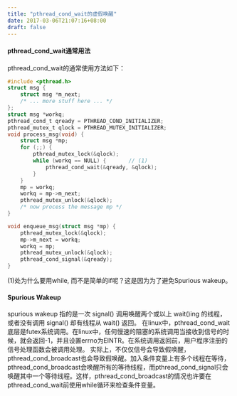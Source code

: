 ```yaml
---
title: "pthread_cond_wait的虚假唤醒"
date: 2017-03-06T21:07:16+08:00
draft: false
---
```

#### pthread_cond_wait通常用法
pthread_cond_wait的通常使用方法如下：
```c
#include <pthread.h>
struct msg {
    struct msg *m_next;
    /* ... more stuff here ... */
};
struct msg *workq;
pthread_cond_t qready = PTHREAD_COND_INITIALIZER;
pthread_mutex_t qlock = PTHREAD_MUTEX_INITIALIZER;
void process_msg(void) {
    struct msg *mp;
    for (;;) {
        pthread_mutex_lock(&qlock);
        while (workq == NULL) {       // (1)
            pthread_cond_wait(&qready, &qlock);
        }
    }
    mp = workq;
    workq = mp->m_next;
    pthread_mutex_unlock(&qlock);
    /* now process the message mp */
}

void enqueue_msg(struct msg *mp) {
    pthread_mutex_lock(&qlock);
    mp->m_next = workq;
    workq = mp;
    pthread_mutex_unlock(&qlock);
    pthread_cond_signal(&qready);
}
```
(1)处为什么要用while, 而不是简单的if呢？这是因为为了避免Spurious wakeup。
#### Spurious Wakeup
spurious wakeup 指的是一次 signal() 调用唤醒两个或以上 wait()ing 的线程，或者没有调用 signal() 却有线程从 wait() 返回。
在linux中，pthread_cond_wait底层是futex系统调用。在linux中，任何慢速的阻塞的系统调用当接收到信号的时候，就会返回-1，并且设置errno为EINTR。在系统调用返回前，用户程序注册的信号处理函数会被调用处理。
实际上，不仅仅信号会导致假唤醒，pthread_cond_broadcast也会导致假唤醒。加入条件变量上有多个线程在等待，pthread_cond_broadcast会唤醒所有的等待线程，而pthread_cond_signal只会唤醒其中一个等待线程。这样，pthread_cond_broadcast的情况也许要在pthread_cond_wait前使用while循环来检查条件变量。
